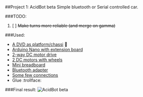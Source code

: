 ##Project 1: AcidBot beta
Simple bluetooth or Serial controlled car.

###TODO:
1. [ ] ~~Make turns more reliable (and merge on gamma)~~

###Used:
* [A DVD as platform/chassi](http://acidhub.click/imghp/Arduino/DVD.jpg) :dvd:
* [Arduino Nano with extension board](http://acidhub.click/imghp/Arduino/Nano_with_board.jpg)
* [2-way DC motor drive](http://acidhub.click/imghp/Arduino/Motor_drive.jpg)
* [2 DC motors with wheels](http://acidhub.click/imghp/Arduino/motor_wheel.jpg)
* [Mini breadboard](http://acidhub.click/imghp/Arduino/Breadboard_mini.jpg)
* [Bluetooth adapter](http://acidhub.click/imghp/Arduino/bluetooth.jpg)
* [Some few connections](http://acidhub.click/imghp/Arduino/complex-wiring.jpg)
* Glue :trollface:

###Final result:
![AcidBot beta](http://acidhub.click/imghp/Arduino/AcidBot_beta.png)
